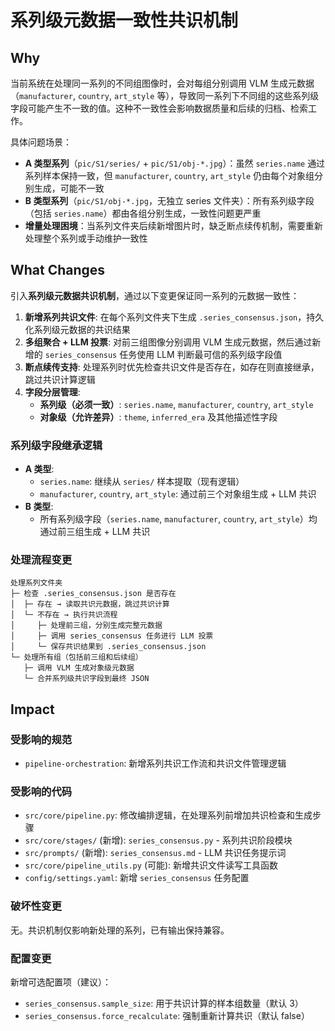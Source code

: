 # 系列级元数据一致性共识机制

## Why

当前系统在处理同一系列的不同组图像时，会对每组分别调用 VLM 生成元数据（`manufacturer`, `country`, `art_style` 等），导致同一系列下不同组的这些系列级字段可能产生不一致的值。这种不一致性会影响数据质量和后续的归档、检索工作。

具体问题场景：
- **A 类型系列**（`pic/S1/series/` + `pic/S1/obj-*.jpg`）：虽然 `series.name` 通过系列样本保持一致，但 `manufacturer`, `country`, `art_style` 仍由每个对象组分别生成，可能不一致
- **B 类型系列**（`pic/S1/obj-*.jpg`，无独立 series 文件夹）：所有系列级字段（包括 `series.name`）都由各组分别生成，一致性问题更严重
- **增量处理困境**：当系列文件夹后续新增图片时，缺乏断点续传机制，需要重新处理整个系列或手动维护一致性

## What Changes

引入**系列级元数据共识机制**，通过以下变更保证同一系列的元数据一致性：

1. **新增系列共识文件**: 在每个系列文件夹下生成 `.series_consensus.json`，持久化系列级元数据的共识结果
2. **多组聚合 + LLM 投票**: 对前三组图像分别调用 VLM 生成元数据，然后通过新增的 `series_consensus` 任务使用 LLM 判断最可信的系列级字段值
3. **断点续传支持**: 处理系列时优先检查共识文件是否存在，如存在则直接继承，跳过共识计算逻辑
4. **字段分层管理**:
   - **系列级（必须一致）**: `series.name`, `manufacturer`, `country`, `art_style`
   - **对象级（允许差异）**: `theme`, `inferred_era` 及其他描述性字段

### 系列级字段继承逻辑

- **A 类型**:
  - `series.name`: 继续从 `series/` 样本提取（现有逻辑）
  - `manufacturer`, `country`, `art_style`: 通过前三个对象组生成 + LLM 共识
- **B 类型**:
  - 所有系列级字段（`series.name`, `manufacturer`, `country`, `art_style`）均通过前三组生成 + LLM 共识

### 处理流程变更

```
处理系列文件夹
├─ 检查 .series_consensus.json 是否存在
│  ├─ 存在 → 读取共识元数据，跳过共识计算
│  └─ 不存在 → 执行共识流程
│     ├─ 处理前三组，分别生成完整元数据
│     ├─ 调用 series_consensus 任务进行 LLM 投票
│     └─ 保存共识结果到 .series_consensus.json
└─ 处理所有组（包括前三组和后续组）
   ├─ 调用 VLM 生成对象级元数据
   └─ 合并系列级共识字段到最终 JSON
```

## Impact

### 受影响的规范
- `pipeline-orchestration`: 新增系列共识工作流和共识文件管理逻辑

### 受影响的代码
- `src/core/pipeline.py`: 修改编排逻辑，在处理系列前增加共识检查和生成步骤
- `src/core/stages/` (新增): `series_consensus.py` - 系列共识阶段模块
- `src/prompts/` (新增): `series_consensus.md` - LLM 共识任务提示词
- `src/core/pipeline_utils.py` (可能): 新增共识文件读写工具函数
- `config/settings.yaml`: 新增 `series_consensus` 任务配置

### 破坏性变更
无。共识机制仅影响新处理的系列，已有输出保持兼容。

### 配置变更
新增可选配置项（建议）：
- `series_consensus.sample_size`: 用于共识计算的样本组数量（默认 3）
- `series_consensus.force_recalculate`: 强制重新计算共识（默认 false）
